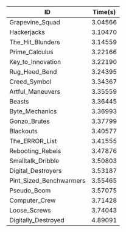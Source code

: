 |ID|Time(s)|
|-|-|
|Grapevine_Squad|3.04566|
|Hackerjacks|3.10470|
|The_Hit_Blunders|3.14559|
|Prime_Calculus|3.22166|
|Key_to_Innovation|3.22190|
|Rug_Heed_Bend|3.24395|
|Creed_Symbol|3.34367|
|Artful_Maneuvers|3.35559|
|Beasts|3.36445|
|Byte_Mechanics|3.36993|
|Gonzo_Brutes|3.37799|
|Blackouts|3.40577|
|The_ERROR_List|3.41555|
|Rebooting_Rebels|3.47876|
|Smalltalk_Dribble|3.50803|
|Digital_Destroyers|3.53187|
|Pint_Sized_Benchwarmers|3.55465|
|Pseudo_Boom|3.57075|
|Computer_Crew|3.71428|
|Loose_Screws|3.74043|
|Digitally_Destroyed|4.89091|
